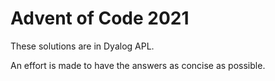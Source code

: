 # Advent of Code 2021

These solutions are in Dyalog APL.

An effort is made to have the answers as concise as possible.
